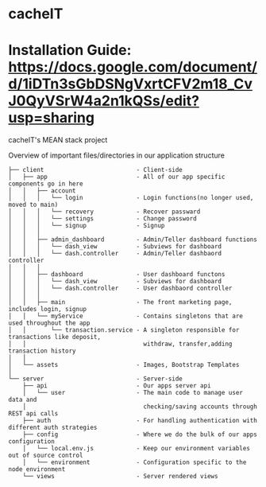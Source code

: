 cacheIT
=======
Installation Guide:
https://docs.google.com/document/d/1iDTn3sGbDSNgVxrtCFV2m18_CvJ0QyVSrW4a2n1kQSs/edit?usp=sharing
=======

cacheIT's MEAN stack project

Overview of important files/directories in our application structure

    ├── client                          - Client-side
    │   ├── app                         - All of our app specific components go in here
    │   │   ├── account       
    │   │   │   └── login				- Login functions(no longer used, moved to main)
    │   │   │   └── recovery 			- Recover passward
    │   │   │   └── settings			- Change password
    │   │   │   └── signup 				- Signup
    │   │   │   
    │   │   ├── admin_dashboard 		- Admin/Teller dashboard functions
    │   │   │   └── dash_view 			- Subviews for dashboard                 
    │   │   │   └── dash.controller     - Admin/Teller dashbaord controller
    │   │   │   
    │   │   ├── dashboard       		- User dashboard functons
    │   │   │   └── dash_view 			- Subviews for dashboard    
    │   │   │   └── dash.controller     - User dashbaord controller
    │   │   │   
    │   │   ├── main					- The front marketing page, includes login, signup
    │   │   └── myService  				- Contains singletons that are used throughout the app
    │   │       └── transaction.service - A singleton responsible for transactions like deposit, 
	│  	│                                 withdraw, transfer,adding transaction history 
 	│  	│								       
    │   └── assets                      - Images, Bootstrap Templates
    │                     
    └── server                          - Server-side
        ├── api                         - Our apps server api
        │   └── user                    - The main code to manage user data and 
        │                                 checking/saving accounts through REST api calls 
        ├── auth                        - For handling authentication with different auth strategies
        ├── config                      - Where we do the bulk of our apps configuration
        │   └── local.env.js            - Keep our environment variables out of source control
        │   └── environment             - Configuration specific to the node environment
        └── views                       - Server rendered views
